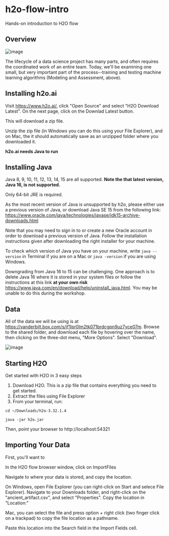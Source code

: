 # h2o-flow-intro
Hands-on introduction to H2O flow

## Overview

![image](https://user-images.githubusercontent.com/5521243/127340885-830186d4-06fb-41f9-9bba-579f4ecaf647.png)

The lifecycle of a data science project has many parts, and often requires the coordinated work of an entire team. Today, we'll be examining one small, but very important part of the process--training and testing machine learning algorithms (Modeling and Assessment, above). 


## Installing h2o.ai 

Visit https://www.h2o.ai/, click "Open Source" and select "H2O Download Latest". On the next page, click on the Downlad Latest button. 

This will download a zip file.

Unzip the zip file (in Windows you can do this using your File Explorer), and on Mac, the it should automatically save as an unzipped folder where you downloaded it.

**h2o.ai needs Java to run**

## Installing Java

Java 8, 9, 10, 11, 12, 13, 14, 15 are all supported. **Note the that latest version, Java 16, is not supported.**

Only 64-bit JRE is required.

As the most recent version of Java is unsupported by h2o, please either use a previous version of Java, or download Java SE 15 from the following link: https://www.oracle.com/java/technologies/javase/jdk15-archive-downloads.html

Note that you may need to sign in to or create a new Oracle account in order to download a previous version of Java. Follow the installation instructions given after downloading the right installer for your machine. 

To check which version of Java you have on your machine, write ```java --version``` in Terminal if you are on a Mac or ```java -version``` if you are using Windows. 

Downgrading from Java 16 to 15 can be challenging. One approach is to delete Java 16 where it is stored in your system files or follow the instructions at this link **at your own risk** https://www.java.com/en/download/help/uninstall_java.html. You may be unable to do this during the workshop. 

## Data

All of the data we will be using is at https://vanderbilt.box.com/s/jf1lpr0lm2tk071brdcgpn9uz7yce07m. Browse to the shared folder, and download each file by hovering over the name, then clicking on the three-dot menu, "More Options". Select "Download".

![image](https://user-images.githubusercontent.com/5521243/127345107-a7454cb5-7d73-4531-897c-f7c8b9c9a7e2.png)


## Starting H2O

Get started with H2O in 3 easy steps
1. Download H2O. This is a zip file that contains everything you need to get started.
2. Extract the files using File Explorer
3. From your terminal, run:

```cd ~/Downloads/h2o-3.32.1.4```

```java -jar h2o.jar```

Then, point your browser to http://localhost:54321

## Importing Your Data

First, you'll want to 

In the H2O flow browser window, click on ImportFiles

Navigate to where your data is stored, and copy the location. 

On Windows, open File Explorer (you can right-click on Start and selece File Explorer). Navigate to your Downloads folder, and right-click on the "ancient_artifact.csv", and select "Properties". Copy the location in "Location:"

Mac, you can select the file and press option + right click (two finger click on a trackpad) to copy the file location as a pathname.

Paste this location into the Search field in the Import Fields cell. 
